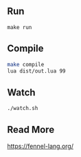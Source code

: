 ## Run
`make run`

## Compile
```sh
make compile
lua dist/out.lua 99
```

## Watch
`./watch.sh`

## Read More
https://fennel-lang.org/
